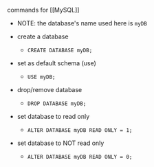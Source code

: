 commands for [[MySQL]]

- NOTE: the database's name used here is `myDB`
- create a database
	- `CREATE DATABASE myDB;`

- set as default schema (use)
	- `USE myDB;`

- drop/remove database
	- `DROP DATABASE myDB;`

- set database to read only
	- `ALTER DATABASE myDB READ ONLY = 1;`
- set database to NOT read only
	- `ALTER DATABASE myDB READ ONLY = 0;`

